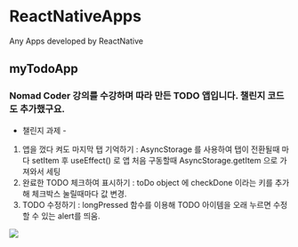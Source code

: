 # ReactNativeApps
Any Apps developed by ReactNative

## myTodoApp
### Nomad Coder 강의를 수강하며 따라 만든 TODO 앱입니다. 챌린지 코드도 추가했구요.
- 챌린지 과제 -
1. 앱을 껐다 켜도 마지막 탭 기억하기
: AsyncStorage 를 사용하여 탭이 전환될때 마다 setItem 후 useEffect() 로 앱 처음 구동할때 AsyncStorage.getItem 으로 가져와서 세팅
2. 완료한 TODO 체크하여 표시하기
: toDo object 에 checkDone 이라는 키를 추가해 체크박스 눌릴때마다 값 변경. 
3. TODO 수정하기
: longPressed 함수를 이용해 TODO 아이템을 오래 누르면 수정할 수 있는 alert를 띄움.
<img src="![ezgif com-gif-maker](https://user-images.githubusercontent.com/56333934/216771003-343dbf6b-82cc-4b59-8715-93bce3f21ba1.gif)"/>

